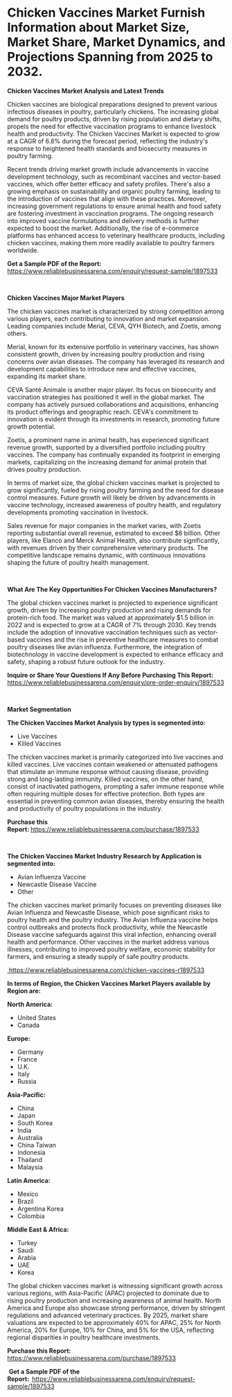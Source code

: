 <p><h1>Chicken Vaccines Market Furnish Information about Market Size, Market Share, Market Dynamics, and Projections Spanning from 2025 to 2032.</h1></p><p><strong>Chicken Vaccines Market Analysis and Latest Trends</strong></p>
<p><p>Chicken vaccines are biological preparations designed to prevent various infectious diseases in poultry, particularly chickens. The increasing global demand for poultry products, driven by rising population and dietary shifts, propels the need for effective vaccination programs to enhance livestock health and productivity. The Chicken Vaccines Market is expected to grow at a CAGR of 6.8% during the forecast period, reflecting the industry's response to heightened health standards and biosecurity measures in poultry farming.</p><p>Recent trends driving market growth include advancements in vaccine development technology, such as recombinant vaccines and vector-based vaccines, which offer better efficacy and safety profiles. There's also a growing emphasis on sustainability and organic poultry farming, leading to the introduction of vaccines that align with these practices. Moreover, increasing government regulations to ensure animal health and food safety are fostering investment in vaccination programs. The ongoing research into improved vaccine formulations and delivery methods is further expected to boost the market. Additionally, the rise of e-commerce platforms has enhanced access to veterinary healthcare products, including chicken vaccines, making them more readily available to poultry farmers worldwide.</p></p>
<p><strong>Get a Sample PDF of the Report:&nbsp;</strong> <a href="https://www.reliablebusinessarena.com/enquiry/request-sample/1897533?utm_campaign=3110&utm_medium=2&utm_source=Github&utm_content=ia&utm_term=19042025&utm_id=chicken-vaccines">https://www.reliablebusinessarena.com/enquiry/request-sample/1897533</a></p>
<p>&nbsp;</p>
<p><strong>Chicken Vaccines Major Market Players</strong></p>
<p><p>The chicken vaccines market is characterized by strong competition among various players, each contributing to innovation and market expansion. Leading companies include Merial, CEVA, QYH Biotech, and Zoetis, among others. </p><p>Merial, known for its extensive portfolio in veterinary vaccines, has shown consistent growth, driven by increasing poultry production and rising concerns over avian diseases. The company has leveraged its research and development capabilities to introduce new and effective vaccines, expanding its market share.</p><p>CEVA Santé Animale is another major player. Its focus on biosecurity and vaccination strategies has positioned it well in the global market. The company has actively pursued collaborations and acquisitions, enhancing its product offerings and geographic reach. CEVA's commitment to innovation is evident through its investments in research, promoting future growth potential.</p><p>Zoetis, a prominent name in animal health, has experienced significant revenue growth, supported by a diversified portfolio including poultry vaccines. The company has continually expanded its footprint in emerging markets, capitalizing on the increasing demand for animal protein that drives poultry production.</p><p>In terms of market size, the global chicken vaccines market is projected to grow significantly, fueled by rising poultry farming and the need for disease control measures. Future growth will likely be driven by advancements in vaccine technology, increased awareness of poultry health, and regulatory developments promoting vaccination in livestock.</p><p>Sales revenue for major companies in the market varies, with Zoetis reporting substantial overall revenue, estimated to exceed $6 billion. Other players, like Elanco and Merck Animal Health, also contribute significantly, with revenues driven by their comprehensive veterinary products. The competitive landscape remains dynamic, with continuous innovations shaping the future of poultry health management.</p></p>
<p>&nbsp;</p>
<p><strong>What Are The Key Opportunities For Chicken Vaccines Manufacturers?</strong></p>
<p><p>The global chicken vaccines market is projected to experience significant growth, driven by increasing poultry production and rising demands for protein-rich food. The market was valued at approximately $1.5 billion in 2022 and is expected to grow at a CAGR of 7% through 2030. Key trends include the adoption of innovative vaccination techniques such as vector-based vaccines and the rise in preventive healthcare measures to combat poultry diseases like avian influenza. Furthermore, the integration of biotechnology in vaccine development is expected to enhance efficacy and safety, shaping a robust future outlook for the industry.</p></p>
<p><strong>Inquire or Share Your Questions If Any Before Purchasing This Report:</strong> <a href="https://www.reliablebusinessarena.com/enquiry/pre-order-enquiry/1897533?utm_campaign=3110&utm_medium=2&utm_source=Github&utm_content=ia&utm_term=19042025&utm_id=chicken-vaccines">https://www.reliablebusinessarena.com/enquiry/pre-order-enquiry/1897533</a></p>
<p>&nbsp;</p>
<p><strong>Market Segmentation</strong></p>
<p><strong>The Chicken Vaccines Market Analysis by types is segmented into:</strong></p>
<p><ul><li>Live Vaccines</li><li>Killed Vaccines</li></ul></p>
<p><p>The chicken vaccines market is primarily categorized into live vaccines and killed vaccines. Live vaccines contain weakened or attenuated pathogens that stimulate an immune response without causing disease, providing strong and long-lasting immunity. Killed vaccines, on the other hand, consist of inactivated pathogens, prompting a safer immune response while often requiring multiple doses for effective protection. Both types are essential in preventing common avian diseases, thereby ensuring the health and productivity of poultry populations in the industry.</p></p>
<p><strong>Purchase this Report:&nbsp;</strong><a href="https://www.reliablebusinessarena.com/purchase/1897533?utm_campaign=3110&utm_medium=2&utm_source=Github&utm_content=ia&utm_term=19042025&utm_id=chicken-vaccines">https://www.reliablebusinessarena.com/purchase/1897533</a></p>
<p>&nbsp;</p>
<p><strong>The Chicken Vaccines Market Industry Research by Application is segmented into:</strong></p>
<p><ul><li>Avian Influenza Vaccine</li><li>Newcastle Disease Vaccine</li><li>Other</li></ul></p>
<p><p>The chicken vaccines market primarily focuses on preventing diseases like Avian Influenza and Newcastle Disease, which pose significant risks to poultry health and the poultry industry. The Avian Influenza vaccine helps control outbreaks and protects flock productivity, while the Newcastle Disease vaccine safeguards against this viral infection, enhancing overall health and performance. Other vaccines in the market address various illnesses, contributing to improved poultry welfare, economic stability for farmers, and ensuring a steady supply of safe poultry products.</p></p>
<p><a href="https://www.reliablebusinessarena.com/chicken-vaccines-r1897533?utm_campaign=3110&utm_medium=2&utm_source=Github&utm_content=ia&utm_term=19042025&utm_id=chicken-vaccines">&nbsp;https://www.reliablebusinessarena.com/chicken-vaccines-r1897533</a></p>
<p><strong>In terms of Region, the Chicken Vaccines Market Players available by Region are:</strong></p>
<p>
    <p> <strong> North America: </strong>
        <ul>
            <li>United States</li>
            <li>Canada</li>
        </ul>
        </p> 
    <p> <strong> Europe: </strong>
        <ul>
            <li>Germany</li>
            <li>France</li>
            <li>U.K.</li>
            <li>Italy</li>
            <li>Russia</li>
        </ul>
        </p> 
    <p> <strong> Asia-Pacific: </strong>
        <ul>
            <li>China</li>
            <li>Japan</li>
            <li>South Korea</li>
            <li>India</li>
            <li>Australia</li>
            <li>China Taiwan</li>
            <li>Indonesia</li>
            <li>Thailand</li>
            <li>Malaysia</li>
        </ul>
        </p> 
    <p> <strong> Latin America: </strong>
        <ul>
            <li>Mexico</li>
            <li>Brazil</li>
            <li>Argentina Korea</li>
            <li>Colombia</li>
        </ul>
        </p> 
    <p> <strong> Middle East & Africa: </strong>
        <ul>
            <li>Turkey</li>
            <li>Saudi</li>
            <li>Arabia</li>
            <li>UAE</li>
            <li>Korea</li>
        </ul>
    </p>
    </p>
<p><p>The global chicken vaccines market is witnessing significant growth across various regions, with Asia-Pacific (APAC) projected to dominate due to rising poultry production and increasing awareness of animal health. North America and Europe also showcase strong performance, driven by stringent regulations and advanced veterinary practices. By 2025, market share valuations are expected to be approximately 40% for APAC, 25% for North America, 20% for Europe, 10% for China, and 5% for the USA, reflecting regional disparities in poultry healthcare investments.</p></p>
<p><strong>Purchase this Report: </strong><a href="https://www.reliablebusinessarena.com/purchase/1897533?utm_campaign=3110&utm_medium=2&utm_source=Github&utm_content=ia&utm_term=19042025&utm_id=chicken-vaccines">https://www.reliablebusinessarena.com/purchase/1897533</a></p>
<p>&nbsp;<strong>Get a Sample PDF of the Report:&nbsp;&nbsp;</strong><a href="https://www.reliablebusinessarena.com/enquiry/request-sample/1897533?utm_campaign=3110&utm_medium=2&utm_source=Github&utm_content=ia&utm_term=19042025&utm_id=chicken-vaccines">https://www.reliablebusinessarena.com/enquiry/request-sample/1897533</a></p>
<p><strong></strong></p>
<p><p></p><p></p><p></p></p>